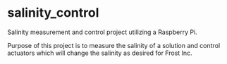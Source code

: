 # salinity_control
Salinity measurement and control project utilizing a Raspberry Pi. 

Purpose of this project is to measure the salinity of a solution and control actuators which will change the salinity as desired for Frost Inc. 
